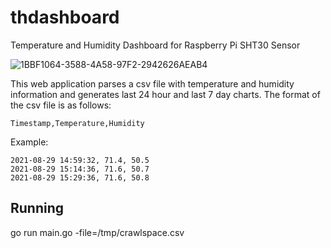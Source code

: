 # thdashboard
Temperature and Humidity Dashboard for Raspberry Pi SHT30 Sensor

![1BBF1064-3588-4A58-97F2-2942626AEAB4](https://user-images.githubusercontent.com/6045616/132441382-21c437c9-133d-46b6-9abd-f44f7b32a159.png)

This web application parses a csv file with temperature and humidity information and generates last 24 hour and last 7 day charts.
The format of the csv file is as follows:

```Timestamp,Temperature,Humidity```

Example:

```
2021-08-29 14:59:32, 71.4, 50.5
2021-08-29 15:14:36, 71.6, 50.7
2021-08-29 15:29:36, 71.6, 50.8
```


## Running
go run main.go -file=/tmp/crawlspace.csv
